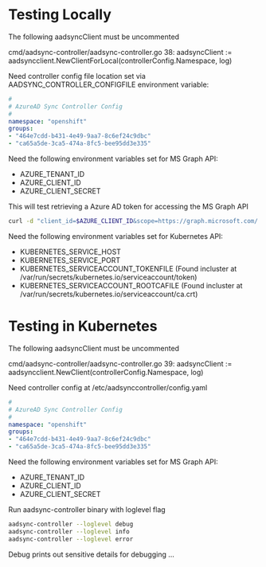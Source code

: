 # Testing Locally

The following aadsyncClient must be uncommented

cmd/aadsync-controller/aadsync-controller.go
38: aadsyncClient := aadsyncclient.NewClientForLocal(controllerConfig.Namespace, log)

Need controller config file location set via AADSYNC_CONTROLLER_CONFIGFILE environment variable:

```yaml
#
# AzureAD Sync Controller Config
#
namespace: "openshift"
groups:
- "464e7cdd-b431-4e49-9aa7-8c6ef24c9dbc"
- "ca65a5de-3ca5-474a-8fc5-bee95dd3e335"
```

Need the following environment variables set for MS Graph API:
- AZURE_TENANT_ID
- AZURE_CLIENT_ID
- AZURE_CLIENT_SECRET

This will test retrieving a Azure AD token for accessing the MS Graph API

```bash
curl -d "client_id=$AZURE_CLIENT_ID&scope=https://graph.microsoft.com/.default&client_secret=$AZURE_CLIENT_SECRET&grant_type=client_credentials" -H "Content-Type: application/x-www-form-urlencoded" -X POST https://login.microsoftonline.com/$AZURE_TENANT_ID/oauth2/v2.0/token
```

Need the following environment variables set for Kubernetes API:
- KUBERNETES_SERVICE_HOST
- KUBERNETES_SERVICE_PORT
- KUBERNETES_SERVICEACCOUNT_TOKENFILE (Found incluster at /var/run/secrets/kubernetes.io/serviceaccount/token)
- KUBERNETES_SERVICEACCOUNT_ROOTCAFILE (Found incluster at /var/run/secrets/kubernetes.io/serviceaccount/ca.crt)

# Testing in Kubernetes

The following aadsyncClient must be uncommented

cmd/aadsync-controller/aadsync-controller.go
39: aadsyncClient := aadsyncclient.NewClient(controllerConfig.Namespace, log)

Need controller config at /etc/aadsynccontroller/config.yaml

```yaml
#
# AzureAD Sync Controller Config
#
namespace: "openshift"
groups:
- "464e7cdd-b431-4e49-9aa7-8c6ef24c9dbc"
- "ca65a5de-3ca5-474a-8fc5-bee95dd3e335"
```

Need the following environment variables set for MS Graph API:
- AZURE_TENANT_ID
- AZURE_CLIENT_ID
- AZURE_CLIENT_SECRET

Run aadsync-controller binary with loglevel flag

```bash
aadsync-controller --loglevel debug
aadsync-controller --loglevel info
aadsync-controller --loglevel error
```

Debug prints out sensitive details for debugging ...


